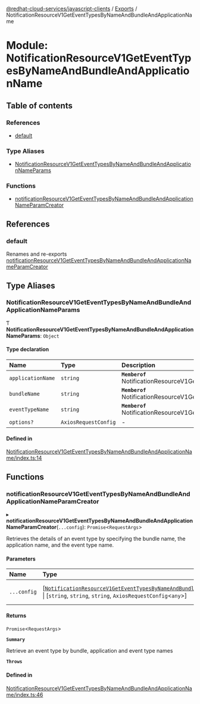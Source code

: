 [@redhat-cloud-services/javascript-clients](../README.md) / [Exports](../modules.md) / NotificationResourceV1GetEventTypesByNameAndBundleAndApplicationName

# Module: NotificationResourceV1GetEventTypesByNameAndBundleAndApplicationName

## Table of contents

### References

- [default](NotificationResourceV1GetEventTypesByNameAndBundleAndApplicationName.md#default)

### Type Aliases

- [NotificationResourceV1GetEventTypesByNameAndBundleAndApplicationNameParams](NotificationResourceV1GetEventTypesByNameAndBundleAndApplicationName.md#notificationresourcev1geteventtypesbynameandbundleandapplicationnameparams)

### Functions

- [notificationResourceV1GetEventTypesByNameAndBundleAndApplicationNameParamCreator](NotificationResourceV1GetEventTypesByNameAndBundleAndApplicationName.md#notificationresourcev1geteventtypesbynameandbundleandapplicationnameparamcreator)

## References

### default

Renames and re-exports [notificationResourceV1GetEventTypesByNameAndBundleAndApplicationNameParamCreator](NotificationResourceV1GetEventTypesByNameAndBundleAndApplicationName.md#notificationresourcev1geteventtypesbynameandbundleandapplicationnameparamcreator)

## Type Aliases

### NotificationResourceV1GetEventTypesByNameAndBundleAndApplicationNameParams

Ƭ **NotificationResourceV1GetEventTypesByNameAndBundleAndApplicationNameParams**: `Object`

#### Type declaration

| Name | Type | Description |
| :------ | :------ | :------ |
| `applicationName` | `string` | **`Memberof`** NotificationResourceV1GetEventTypesByNameAndBundleAndApplicationNameApi |
| `bundleName` | `string` | **`Memberof`** NotificationResourceV1GetEventTypesByNameAndBundleAndApplicationNameApi |
| `eventTypeName` | `string` | **`Memberof`** NotificationResourceV1GetEventTypesByNameAndBundleAndApplicationNameApi |
| `options?` | `AxiosRequestConfig` | - |

#### Defined in

[NotificationResourceV1GetEventTypesByNameAndBundleAndApplicationName/index.ts:14](https://github.com/RedHatInsights/javascript-clients/blob/main/packages/notifications/NotificationResourceV1GetEventTypesByNameAndBundleAndApplicationName/index.ts#L14)

## Functions

### notificationResourceV1GetEventTypesByNameAndBundleAndApplicationNameParamCreator

▸ **notificationResourceV1GetEventTypesByNameAndBundleAndApplicationNameParamCreator**(`...config`): `Promise`\<`RequestArgs`\>

Retrieves the details of an event type by specifying the bundle name, the application name, and the event type name.

#### Parameters

| Name | Type | Description |
| :------ | :------ | :------ |
| `...config` | [[`NotificationResourceV1GetEventTypesByNameAndBundleAndApplicationNameParams`](NotificationResourceV1GetEventTypesByNameAndBundleAndApplicationName.md#notificationresourcev1geteventtypesbynameandbundleandapplicationnameparams)] \| [`string`, `string`, `string`, `AxiosRequestConfig`\<`any`\>] | with all available params. |

#### Returns

`Promise`\<`RequestArgs`\>

**`Summary`**

Retrieve an event type by bundle, application and event type names

**`Throws`**

#### Defined in

[NotificationResourceV1GetEventTypesByNameAndBundleAndApplicationName/index.ts:46](https://github.com/RedHatInsights/javascript-clients/blob/main/packages/notifications/NotificationResourceV1GetEventTypesByNameAndBundleAndApplicationName/index.ts#L46)
